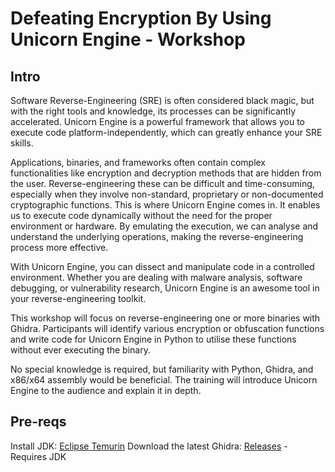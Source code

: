 # Defeating Encryption By Using Unicorn Engine - Workshop

## Intro

Software Reverse-Engineering (SRE) is often considered black magic, but with the right tools and knowledge, its processes can be significantly accelerated. Unicorn Engine is a powerful framework that allows you to execute code platform-independently, which can greatly enhance your SRE skills.

Applications, binaries, and frameworks often contain complex functionalities like encryption and decryption methods that are hidden from the user. Reverse-engineering these can be difficult and time-consuming, especially when they involve non-standard, proprietary or non-documented cryptographic functions. This is where Unicorn Engine comes in. It enables us to execute code dynamically without the need for the proper environment or hardware. By emulating the execution, we can analyse and understand the underlying operations, making the reverse-engineering process more effective.

With Unicorn Engine, you can dissect and manipulate code in a controlled environment. Whether you are dealing with malware analysis, software debugging, or vulnerability research, Unicorn Engine is an awesome tool in your reverse-engineering toolkit.

This workshop will focus on reverse-engineering one or more binaries with Ghidra. Participants will identify various encryption or obfuscation functions and write code for Unicorn Engine in Python to utilise these functions without ever executing the binary.

No special knowledge is required, but familiarity with Python, Ghidra, and x86/x64 assembly would be beneficial. The training will introduce Unicorn Engine to the audience and explain it in depth.


## Pre-reqs

Install JDK: [Eclipse Temurin](https://adoptium.net/en-GB/temurin/releases/)
Download the latest Ghidra: [Releases](https://github.com/NationalSecurityAgency/ghidra/releases) - Requires JDK